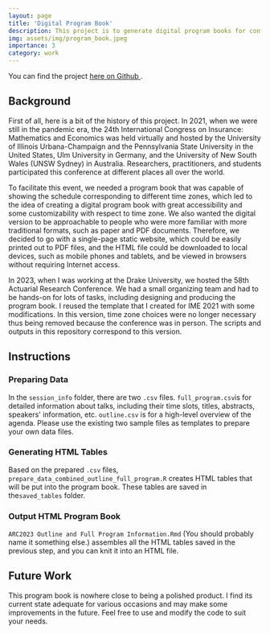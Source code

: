 ```yaml
---
layout: page
title: 'Digital Program Book'
description: This project is to generate digital program books for conferences.
img: assets/img/program_book.jpeg
importance: 3
category: work
---
```


You can find the project <a href = "https://github.com/phoenixzlf/digital_program_book.git"> here on Github </a>.

## Background
First of all, here is a bit of the history of this project. In 2021, when we were still in the pandemic era, the 24th International Congress on Insurance: Mathematics and Economics was held virtually and hosted by the University of Illinois Urbana-Champaign and the Pennsylvania State University in the United States, Ulm University in Germany, and the University of New South Wales (UNSW Sydney) in Australia. Researchers, practitioners, and students participated this conference at different places all over the world. 

To facilitate this event, we needed a program book that was capable of showing the schedule corresponding to different time zones, which led to the idea of creating a digital program book with great accessibility and some customizability with respect to time zone. We also wanted the digital version to be approachable to people who were more familiar with more traditional formats, such as paper and PDF documents. Therefore, we decided to go with a single-page static website, which could be easily printed out to PDF files, and the HTML file could be downloaded to local devices, such as mobile phones and tablets, and be viewed in browsers without requiring Internet access.

In 2023, when I was working at the Drake University, we hosted the 58th Actuarial Research Conference. We had a small organizing team and had to be hands-on for lots of tasks, including designing and producing the program book. I reused the template that I created for IME 2021 with some modifications. In this version, time zone choices were no longer necessary thus being removed because the conference was in person. The scripts and outputs in this repository correspond to this version. 


## Instructions
### Preparing Data
In the `session_info` folder, there are two `.csv` files. `full_program.csv`is for detailed information about talks, including their time slots, titles, abstracts, speakers' information, etc. `outline.csv` is for a high-level overview of the agenda. Please use the existing two sample files as templates to prepare your own data files. 

### Generating HTML Tables
Based on the prepared `.csv` files, `prepare_data_combined_outline_full_program.R` creates HTML tables that will be put into the program book. These tables are saved in the`saved_tables` folder.

### Output HTML Program Book
`ARC2023 Outline and Full Program Information.Rmd` (You should probably name it something else.) assembles all the HTML tables saved in the previous step, and you can knit it into an HTML file. 


## Future Work
This program book is nowhere close to being a polished product. I find its current state adequate for various occasions and may make some improvements in the future. Feel free to use and modify the code to suit your needs. 